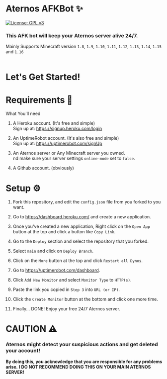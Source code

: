 # Aternos AFKBot ✨  
[![License: GPL v3](https://img.shields.io/badge/License-GPLv3-blue.svg)](/LICENSE)  

### This AFK bot will keep your Aternos server alive 24/7.  
Mainly Supports Minecraft version ``1.8``, ``1.9``, ``1.10``, ``1.11``, ``1.12``, ``1.13``, ``1.14``, ``1.15`` and ``1.16``
<br/>
<br/>


# Let's Get Started!
# Requirements 🎒
What You'll need

1. A Heroku account. (It's free and simple)  
	Sign up at: https://signup.heroku.com/login

2. An UptimeRobot account. (It's also free and simple)  
	Sign up at: https://uptimerobot.com/signUp
2. An Aternos server or Any Minecraft server you owned.  
	nd make sure your server settings ``online-mode`` set to ``false``.
3. A Github account. (obviously)


# Setup ⚙
1. Fork this repository, and edit the ``config.json`` file from you forked to you want.

2. Go to https://dashboard.heroku.com/ and create a new application.
3. Once you've created a new application, Right click on the ``Open App`` button at the top and click a button like ``Copy Link``.
4. Go to the ``Deploy`` section and select the repository that you forked.
5. Select ``main`` and click on ``Deploy Branch``.
6. Click on the ``More`` button at the top and click ``Restart all Dynos``.
8. Go to https://uptimerobot.com/dashboard.
9. Click ``Add New Monitor`` and select ``Monitor Type`` to ``HTTP(s)``.
10. Paste the link you copied in ``Step 3`` into ``URL (or IP)``.
11. Click the ``Create Monitor`` button at the bottom and click one more time.
12. Finally... DONE! Enjoy your free 24/7 Aternos server.


# CAUTION ⚠
### Aternos might detect your suspicious actions and get deleted your account!  
**By doing this, you acknowledge that you are responsible for any problems arise.**
**I DO NOT RECOMMEND DOING THIS ON YOUR MAIN ATERNOS SERVER!**
